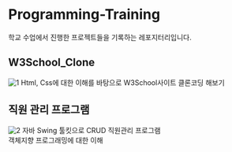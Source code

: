 # Programming-Training
학교 수업에서 진행한 프로젝트들을 기록하는 레포지터리입니다.

## W3School_Clone
![1](https://i.imgur.com/sWwvPgl.png)
Html, Css에 대한 이해를 바탕으로 W3School사이트 클론코딩 해보기  

## 직원 관리 프로그램
![2](https://i.imgur.com/Sz0Ng0B.png)
자바 Swing 툴킷으로 CRUD 직원관리 프로그램  
객체지향 프로그래밍에 대한 이해  
